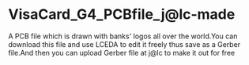 # VisaCard_G4_PCBfile_j@lc-made
A PCB file which is drawn with banks' logos all over the world.You can download this file and use LCEDA to edit it freely thus save as a Gerber file.And then you can upload Gerber file at j@lc to make it out for free
